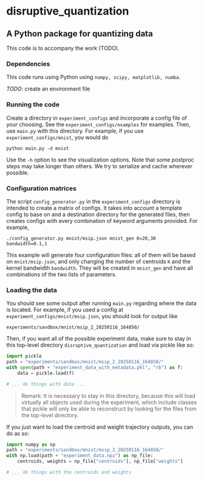 # disruptive_quantization
## A Python package for quantizing data
This code is to accompany the work (TODO).

### Dependencies
This code runs using Python using `numpy, scipy, matplotlib, numba`.

_TODO_: create an environment file

### Running the code
Create a directory in `experiment_configs` and incorporate a config file of your choosing. See the `experiment_configs/examples` for examples. Then, use `main.py` with this directory. For example, if you use `experiment_configs/mnist`, you would do

```
python main.py -d mnist
```

Use the `-h` option to see the visualization options. Note that some postproc steps may take longer than others. We try to serialize and cache wherever possible.

### Configuration matrices
The script `config_generator.py` in the `experiment_configs` directory is intended to create a matrix of configs. It takes into account a template config to base on and a destination directory for the generated files, then creates configs with every combination of keyword arguments provided. For example,
```
./config_generator.py mnist/msip.json mnist_gen K=20,30 bandwidth=0.1,1
```
This example will generate four configuration files: all of them will be based on `mnist/msip.json`, and only changing the number of centroids `K` and the kernel bandwidth `bandwidth`. They will be created in `mnist_gen` and have all combinations of the two lists of parameters.

### Loading the data
You should see some output after running `main.py` regarding where the data is located. For example, if you used a config at `experiment_configs/mnist/msip.json`, you should look for output like

```
experiments/sandbox/mnist/msip_2_20250116_164850/
```

Then, if you want all of the possible experiment data, make sure to stay in this top-level directory `disruptive_quantization` and load via pickle like so:
```python
import pickle
path = "experiments/sandbox/mnist/msip_2_20250116_164850/"
with open(path + "experiment_data_with_metadata.pkl", "rb") as f:
    data = pickle.load(f)

# ... do things with data ...
```

> Remark: It is necessary to stay in this directory, because this will load virtually all objects used during the experiment, which include classes that pickle will only be able to reconstruct by looking for the files from the top-level directory.

If you just want to load the centroid and weight trajectory outputs, you can do as so:

```python
import numpy as np
path = "experiments/sandbox/mnist/msip_2_20250116_164850/"
with np.load(path + "experiment_data.npz") as np_file:
    centroids, weights = np_file["centroids"], np_file["weights"]

# ... do things with the centroids and weights
```

